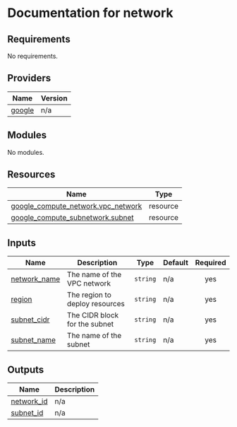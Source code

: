 # Documentation for network

## Requirements

No requirements.

## Providers

| Name | Version |
|------|---------|
| <a name="provider_google"></a> [google](#provider\_google) | n/a |

## Modules

No modules.

## Resources

| Name | Type |
|------|------|
| [google_compute_network.vpc_network](https://registry.terraform.io/providers/hashicorp/google/latest/docs/resources/compute_network) | resource |
| [google_compute_subnetwork.subnet](https://registry.terraform.io/providers/hashicorp/google/latest/docs/resources/compute_subnetwork) | resource |

## Inputs

| Name | Description | Type | Default | Required |
|------|-------------|------|---------|:--------:|
| <a name="input_network_name"></a> [network\_name](#input\_network\_name) | The name of the VPC network | `string` | n/a | yes |
| <a name="input_region"></a> [region](#input\_region) | The region to deploy resources | `string` | n/a | yes |
| <a name="input_subnet_cidr"></a> [subnet\_cidr](#input\_subnet\_cidr) | The CIDR block for the subnet | `string` | n/a | yes |
| <a name="input_subnet_name"></a> [subnet\_name](#input\_subnet\_name) | The name of the subnet | `string` | n/a | yes |

## Outputs

| Name | Description |
|------|-------------|
| <a name="output_network_id"></a> [network\_id](#output\_network\_id) | n/a |
| <a name="output_subnet_id"></a> [subnet\_id](#output\_subnet\_id) | n/a |

